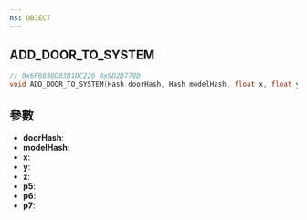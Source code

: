 ```yaml
---
ns: OBJECT
---
```

## ADD_DOOR_TO_SYSTEM

```c
// 0x6F8838D03D1DC226 0x9D2D778D
void ADD_DOOR_TO_SYSTEM(Hash doorHash, Hash modelHash, float x, float y, float z, BOOL p5, BOOL p6, BOOL p7);
```


## 參數
* **doorHash**: 
* **modelHash**: 
* **x**: 
* **y**: 
* **z**: 
* **p5**: 
* **p6**: 
* **p7**: 

